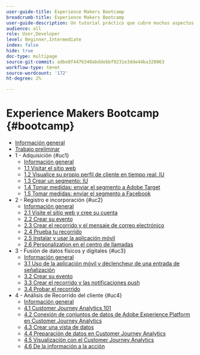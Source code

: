 ```yaml
---
user-guide-title: Experience Makers Bootcamp
breadcrumb-title: Experience Makers Bootcamp
user-guide-description: Un tutorial práctico que cubre muchos aspectos de Adobe Experience Platform.
audience: all
role: User,Developer
level: Beginner,Intermediate
index: false
hide: true
doc-type: multipage
source-git-commit: adbe8f4476340abddebbf9231e3dde44ba328063
workflow-type: tm+mt
source-wordcount: '172'
ht-degree: 2%

---
```



# Experience Makers Bootcamp {#bootcamp}

+ [Información general](/help/bootcamp/overview.md)
+ [Trabajo preliminar](/help/bootcamp/prework.md)
+ 1 - Adquisición {#uc1}
   + [Información general](/help/bootcamp/uc/uc1/uc1.md)
   + [1.1 Visitar el sitio web](/help/bootcamp/uc/uc1/ex1.md)
   + [1.2 Visualice su propio perfil de cliente en tiempo real: IU](/help/bootcamp/uc/uc1/ex2.md)
   + [1.3 Crear un segmento: IU](/help/bootcamp/uc/uc1/ex3.md)
   + [1.4 Tomar medidas: enviar el segmento a Adobe Target](/help/bootcamp/uc/uc1/ex4.md)
   + [1.5 Tomar medidas: enviar el segmento a Facebook](/help/bootcamp/uc/uc1/ex5.md)
+ 2 - Registro e incorporación {#uc2}
   + [Información general](/help/bootcamp/uc/uc2/uc2.md)
   + [2.1 Visite el sitio web y cree su cuenta](/help/bootcamp/uc/uc2/ex1.md)
   + [2.2 Crear su evento](/help/bootcamp/uc/uc2/ex2.md)
   + [2.3 Crear el recorrido y el mensaje de correo electrónico](/help/bootcamp/uc/uc2/ex3.md)
   + [2.4 Prueba tu recorrido](/help/bootcamp/uc/uc2/ex4.md)
   + [2.5 Instalar y usar la aplicación móvil](/help/bootcamp/uc/uc2/ex5.md)
   + [2.6 Personalization en el centro de llamadas](/help/bootcamp/uc/uc2/ex6.md)
+ 3 - Fusión de datos físicos y digitales {#uc3}
   + [Información general](/help/bootcamp/uc/uc3/uc3.md)
   + [3.1 Uso de la aplicación móvil y déclencheur de una entrada de señalización](/help/bootcamp/uc/uc3/ex1.md)
   + [3.2 Crear su evento](/help/bootcamp/uc/uc3/ex2.md)
   + [3.3 Crear el recorrido y las notificaciones push](/help/bootcamp/uc/uc3/ex3.md)
   + [3.4 Probar el recorrido](/help/bootcamp/uc/uc3/ex4.md)
+ 4 - Análisis de Recorrido del cliente {#uc4}
   + [Información general](/help/bootcamp/uc/uc4/uc4.md)
   + [4.1 Customer Journey Analytics 101](/help/bootcamp/uc/uc4/ex1.md)
   + [4.2 Conexión de conjuntos de datos de Adobe Experience Platform en Customer Journey Analytics](/help/bootcamp/uc/uc4/ex2.md)
   + [4.3 Crear una vista de datos](/help/bootcamp/uc/uc4/ex3.md)
   + [4.4 Preparación de datos en Customer Journey Analytics](/help/bootcamp/uc/uc4/ex4.md)
   + [4.5 Visualización con el Customer Journey Analytics](/help/bootcamp/uc/uc4/ex5.md)
   + [4.6 De la información a la acción](/help/bootcamp/uc/uc4/ex6.md)